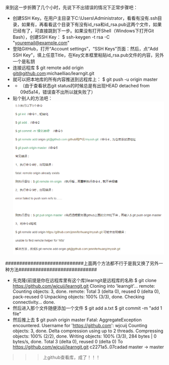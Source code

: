 来到这一步折腾了几个小时，先说下不出错误的情况下正常步骤吧：

- 创建SSH Key。在用户主目录下C:\Users\Administrator，看看有没有.ssh目录，如果有，再看看这个目录下有没有id_rsa和id_rsa.pub这两个文件，如果已经有了，可直接跳到下一步。如果没有打开Shell（Windows下打开Git Bash），创建SSH Key：
$ ssh-keygen -t rsa -C "youremail@example.com"
- 登陆GitHub，打开“Account settings”，“SSH Keys”页面：然后，点“Add SSH Key”，填上任意Title，在Key文本框里粘贴id_rsa.pub文件的内容，另外一个是私钥
- 连接远程库
$ git remote add origin git@github.com:michaelliao/learngit.git
- 就可以把本地库的所有内容推送到远程库上：
$ git push -u origin master
- - （由于查看状态git status的时候总是有出现HEAD detached from 09d5a14，错误查不出所以就失败了）
- 贴个别人的方法吧：
![image](https://github.com/wjcuij/demo/blob/master/img/asd.png)

############################上面两个方法都不行于是我又换了另外一种方法############################
- 先克隆(前提是你在远程库里有这个库)learngit是远程库的名称
$ git clone https://github.com/wjcuij/learngit.git
Cloning into 'learngit'...
remote: Counting objects: 3, done.
remote: Total 3 (delta 0), reused 0 (delta 0), pack-reused 0
Unpacking objects: 100% (3/3), done.
Checking connectivity... done.
- 然后进入那个文件随便添加一个文件
$ git add a.txt
$ git commit -m "add 1 file"
- 然后推上去
$ git push origin master
Fatal: AggregateException encountered.
Username for 'https://github.com': wjcuij
Counting objects: 3, done.
Delta compression using up to 2 threads.
Compressing objects: 100% (2/2), done.
Writing objects: 100% (3/3), 284 bytes | 0 bytes/s, done.
Total 3 (delta 0), reused 0 (delta 0)
To https://github.com/wjcuij/learngit.git
   c2271a5..07cadad  master -> master

>>>上github查看库，成了！！！
